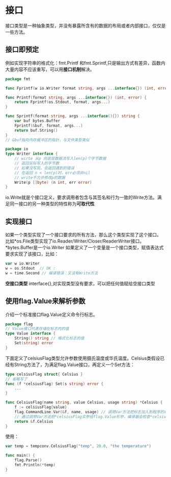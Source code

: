 # 接口
接口类型是一种抽象类型，并没有暴露所含有的数据的布局或者内部接口，仅仅是一些方法。

## 接口即预定
例如实现字符串的格式化：fmt.Printf 和fmt.Sprintf,只是输出方式有差异，函数内大量内容不应该重写，可以用**接口机制**解决。

```go
package fmt

func Fprintf(w io.Writer format string, args ...interface{}) (int, error)

func Printf(format string, args ...interface{}) (int, error) {
    return Fprintf(os.Stdout, format, args...)
}

func Sprintf(format string, args ...interface(){}) string {
    var buf bytes.Buffer
    Fprintf(&buf, format, args...)
    return buf.String()
}
// &buf指向内存缓冲区的指针，与文件类型类似

```
```go
package io
type Writer interface {
    // wirte 从p 向底层数据流写入len(p)个字节数据
    // 返回实际写入的字节数
    // 如果没写完，会返回遇到的错误
    // 在返回 n < len(p)时，err必须非nil
    // write不允许修改p的数据
    Write(p []byte) (n int, err error)
}
```
io.Write就是个接口定义，要求调用者包含与其签名和行为一致的Write方法。满足同一接口的另一种类型的特性称为**可取代性**

## 实现接口
如果一个类型实现了一个接口要求的所有方法，那么这个类型实现了这个接口。
比如*os.File类型实现了io.Reader/Writer/Closer/ReaderWriter接口。
*bytes.Buffer是一个io.Writer
如果定义了一个变量是一个接口类型，赋值表达式要求实现了该接口，比如：

```go
var w io.Writer
w = os.Stdout  // OK :
w = time.Second // 编译错误：又没有Write方法
```
**空接口类型**
interface{},对实现类型没有要求，可以把任何值赋给空接口类型

## 使用flag.Value来解析参数
介绍一个标准接口flag.Value定义命令行标志。

```go
package flag
// Value接口代表存储在标志内的值
type Value interface {
    String() string // 格式化标志的值
    Set(string) error
}
```
下面定义了celsiusFlag类型允许参数使用摄氏温度或华氏温度。Celsius类假设已经有String方法了，为满足flag.Value接口，再定义一个Set方法：

```go
type celsiusFlag struct{ Celsius }
// 省略写了
func (f *celsiusFlag) Set(s string) error {
	...
}

func CelsiusFlag(name string, value Celsius, usage string) *Celsius {
	f := celsiusFlag{value}
	flag.CommandLine.Var(&f, name, usage) // 调用Var方法把标志加入到程序的命令行标记集合中
    // 通过调用Var方法把*celsiusFlag实参给flag.Value形参，编译器会检查*celsiusFlag类型是否有flag.Value所必需的方法
	return &f.Celsius
}
```
使用：
```go
var temp = tempconv.CelsiusFlag("temp", 20.0, "the temperature")

func main() {
	flag.Parse()
	fmt.Println(*temp)
}
```
